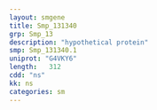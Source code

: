 ```yaml
---
layout: smgene
title: Smp_131340
grp: Smp_13
description: "hypothetical protein"
smp: Smp_131340.1
uniprot: "G4VKY6"
length:   312
cdd: "ns"
kk: ns
categories: sm
---
```

